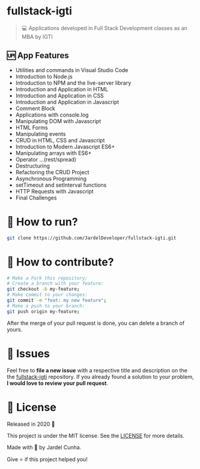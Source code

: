 # fullstack-igti

> :computer: Applications developed in Full Stack Development classes as an MBA by IGTI

## :up: App Features

- Utilities and commands in Visual Studio Code
- Introduction to Node.js
- Introduction to NPM and the live-server library
- Introduction and Application in HTML
- Introduction and Application in CSS
- Introduction and Application in Javascript
- Comment Block
- Applications with console.log
- Manipulating DOM with Javascript
- HTML Forms
- Manipulating events
- CRUD in HTML, CSS and Javascript
- Introduction to Modern Javascript ES6+
- Manipulating arrays with ES6+
- Operator ...(rest/spread)
- Destructuring
- Refactoring the CRUD Project
- Asynchronous Programming
- setTimeout and setInterval functions
- HTTP Requests with Javascript
- Final Challenges

# :construction_worker: How to run?

```bash
git clone https://github.com/JardelDeveloper/fullstack-igti.git
```

# 🤔 How to contribute?

```bash
# Make a Fork this repository;
# Create a branch with your feature:
git checkout -b my-feature;
# Make commit to your changes:
git commit -m "feat: my new feature";
# Make a push to your branch:
git push origin my-feature;
```

After the merge of your pull request is done, you can delete a branch of yours.

# :wrench: Issues

Feel free to **file a new issue** with a respective title and description on the the [fullstack-igti](https://github.com/JardelDeveloper/fullstack-igti/issues) repository. If you already found a solution to your problem, **I would love to review your pull request**.

# :memo: License

Released in 2020 :closed_book:

This project is under the MIT license. See the [LICENSE](https://github.com/JardelDeveloper/fullstack-igti/blob/master/LICENSE) for more details.

Made with :green_heart: by Jardel Cunha.

Give :star: if this project helped you!
